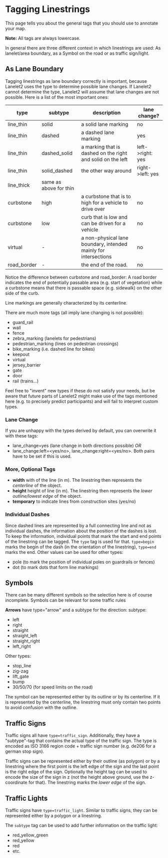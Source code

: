 # Tagging Linestrings

This page tells you about the general tags that you should use to annotate your map.

**Note:** All tags are always lowercase.

In general there are three different context in which linestrings are used: As lanelet/area boundary, as a Symbol on the road or as traffic sign/light.

## As Lane Boundary
Tagging linestrings as lane boundary correctly is important, because Lanelet2 uses the type to determine possible lane changes. If Lanelet2 cannot determine the type, Lanelet2 will assume that lane changes are not possible. Here is a list of the most important ones:

| **type** | **subtype** | **description** | **lane change?** |
|----------|-------------|-----------------|------------------|
|line_thin | solid    | a solid lane marking | no       |
|line_thin | dashed      | a dashed lane marking | yes        |
|line_thin | dashed_solid | a marking that is dashed on the right and solid on the left | left->right: yes |
|line_thin | solid_dashed | the other way around | right->left: yes |
|line_thick | same as above for thin |     |                  |
|curbstone | high        | a curbstone that is to high for a vehicle to drive over | no |
|curbstone | low         | curb that is low and can be driven for a vehicle | no |
|virtual   | -           | a non-physical lane boundary, intended mainly for intersections | no |
|road_border | -         | the end of the road. | no          |

Notice the difference between curbstone and road_border: A road border indicates the end of potentially passable area (e.g. start of vegetation) while a curbstone means that there is passable space (e.g. sidewalk) on the other side of the curb.

Line markings are generally characterized by its centerline.

There are much more tags (all imply lane changing is not possible):
* guard_rail
* wall
* fence
* zebra_marking (lanelets for pedestrians)
* pedestrian_marking (lines on pedestrian crossings)
* bike_marking (i.e. dashed line for bikes)
* keepout
* virtual
* jersey_barrier
* gate
* door
* rail (trains...)

Feel free to "invent" new types if these do not satisfy your needs, but be aware that future parts of Lanelet2 might make use of the tags mentioned here (e.g. to precisely predict participants) and will fail to interpret custom types.

### Lane Change
If you are unhappy with the types derived by default, you can overwrite it with these tags:
* lane_change=yes (lane change in both directions possible) *OR*
* lane_change:left=<yes/no>, lane_change:right=<yes/no>. Both pairs have to be set if this is used.

### More, Optional Tags
* **width** with of the line (in m). The linestring then represents the *centerline* of the object.
* **height** height of line (in m). The linestring then represents the *lower outline/lowest edge* of the object.
* **temporary** to indicate lines from construction sites (yes/no)

### Individual Dashes
Since dashed lines are represented by a full connecting line and not as individual dashes, the information about the position of the dashes is lost. To keep the information, individual points that mark the start and end points of the linestring can be tagged. The `type` tag is used for that. `type=begin` marks the begin of the dash (in the orientation of the linestring), `type=end` marks the end. Other values can be used for other types:
* pole (to mark the position of individual poles on guardrails or fences)
* dot (to mark dots that form line markings)

## Symbols
There can be many different symbols so the selection here is of course incomplete. Symbols can be relevant for some traffic rules

**Arrows** have type="arrow" and a subtype for the direction:
subtype:
* left
* right
* straight
* straight_left
* straight_right
* left_right

Other types:
* stop_line
* zig-zag
* lift_gate
* bump
* 30/50/70 (for speed limits on the road)

The symbol can be represented either by its outline or by its centerline. If it is represented by the centerline, the linestring must only contain two points to avoid confusion with the outline.

## Traffic Signs
Traffic signs all have `type=traffic_sign`. Additionally, they have a "subtype"-tag that contains the actual type of the traffic sign. The type is encoded as ISO 3166 region code + traffic sign number (e.g. de206 for a german stop sign).

Traffic signs can be represented either by their outline (as polygon) or by a linestring where the first point is the left edge of the sign and the last point is the right edge of the sign. Optionally the height tag can be used to encode the size of the sign in z (not the height above ground, use the z-coordinate for that). The linestring marks the *lower edge* of the sign.

## Traffic Lights
Traffic signs have `type=traffic_light`. Similar to traffic signs, they can be represented either by a polygon or a linestring.

The `subtype` tag can be used to add further information on the traffic light:
* red_yellow_green
* red_yellow
* red
* etc.

